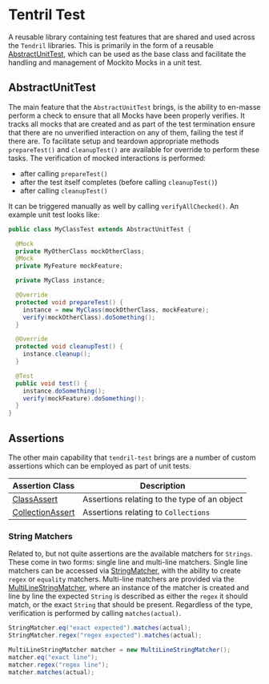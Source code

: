 # Tentril Test
A reusable library containing test features that are shared and used across the `Tendril` libraries. This is primarily in the form of a reusable [AbstractUnitTest](./tendril-test/src/main/java/tendril/test/AbstractUnitTest.java), which can be used as the base class and facilitate the handling and management of Mockito Mocks in a unit test.

## AbstractUnitTest
The main feature that the `AbstractUnitTest` brings, is the ability to en-masse perform a check to ensure that all Mocks have been properly verifies. It tracks all mocks that are created and as part of the test termination ensure that there are no unverified interaction on any of them, failing the test if there are. To facilitate setup and teardown appropriate methods `prepareTest()` and `cleanupTest()` are available for override to perform these tasks. The verification of mocked interactions is performed:
* after calling `prepareTest()`
* after the test itself completes (before calling `cleanupTest()`)
* after calling `cleanupTest()`

It can be triggered manually as well by calling `verifyAllChecked()`. An example unit test looks like:

```java
public class MyClassTest extends AbstractUnitTest {

  @Mock
  private MyOtherClass mockOtherClass;
  @Mock
  private MyFeature mockFeature;

  private MyClass instance;

  @Override
  protected void prepareTest() {
    instance = new MyClass(mockOtherClass, mockFeature);
    verify(mockOtherClass).doSomething();
  }

  @Override
  protected void cleanupTest() {
    instance.cleanup();
  }

  @Test
  public void test() {
    instance.doSomething();
    verify(mockFeature).doSomething();
  }
}
```

## Assertions
The other main capability that `tendril-test` brings are a number of custom assertions which can be employed as part of unit tests.

|Assertion Class|Description|
|---            | ---       |
|[ClassAssert](./tendril-test/src/main/java/tendril/test/assertions/ClassAssert.java)|Assertions relating to the type of an object|
|[CollectionAssert](./tendril-test/src/main/java/tendril/test/assertions/CollectionAssert.java)|Assertions relating to `Collections`|

### String Matchers
Related to, but not quite assertions are the available matchers for `Strings`. These come in two forms: single line and multi-line matchers. Single line matchers can be accessed via [StringMatcher](./tendril-test/src/main/java/tendril/test/assertions/matchers/StringMatcher.java), with the ability to create `regex` or `equality` matchers. Multi-line matchers are provided via the [MultiLineStringMatcher](./tendril-test/src/main/java/tendril/test/assertions/matchers/MultiLineStringMatcher.java), where an instance of the matcher is created and line by line the expected `String` is described as either the `regex` it should match, or the exact `String` that should be present. Regardless of the type, verification is performed by calling `matches(actual)`.
```java
StringMatcher.eq("exact expected").matches(actual);
StringMatcher.regex("regex expected").matches(actual);

MultiLineStringMatcher matcher = new MultiLineStringMatcher();
matcher.eq("exact line");
matcher.regex("regex line");
matcher.matches(actual);
```

